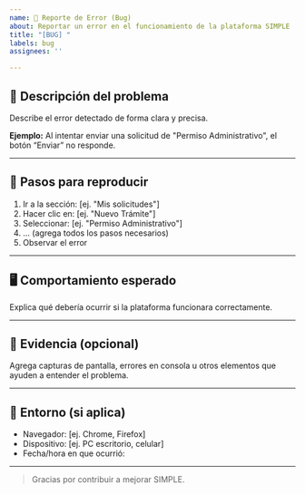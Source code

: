 ```yaml
---
name: 🐞 Reporte de Error (Bug)
about: Reportar un error en el funcionamiento de la plataforma SIMPLE
title: "[BUG] "
labels: bug
assignees: ''

---
```


## 🐞 Descripción del problema

Describe el error detectado de forma clara y precisa.

**Ejemplo:** Al intentar enviar una solicitud de "Permiso Administrativo", el botón “Enviar” no responde.

---

## 📌 Pasos para reproducir

1. Ir a la sección: [ej. "Mis solicitudes"]
2. Hacer clic en: [ej. "Nuevo Trámite"]
3. Seleccionar: [ej. "Permiso Administrativo"]
4. ... (agrega todos los pasos necesarios)
5. Observar el error

---

## 🖥️ Comportamiento esperado

Explica qué debería ocurrir si la plataforma funcionara correctamente.

---

## 🧪 Evidencia (opcional)

Agrega capturas de pantalla, errores en consola u otros elementos que ayuden a entender el problema.

---

## 📱 Entorno (si aplica)

- Navegador: [ej. Chrome, Firefox]
- Dispositivo: [ej. PC escritorio, celular]
- Fecha/hora en que ocurrió:

---

> Gracias por contribuir a mejorar SIMPLE.
